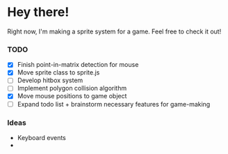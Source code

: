 # Hey there!
Right now, I'm making a sprite system for a game. Feel free to check it out!

### TODO
- [x] Finish point-in-matrix detection for mouse
- [x] Move sprite class to sprite.js
- [ ] Develop hitbox system
- [ ] Implement polygon collision algorithm
- [x] Move mouse positions to game object
- [ ] Expand todo list + brainstorm necessary features for game-making

### Ideas
- Keyboard events
- 
